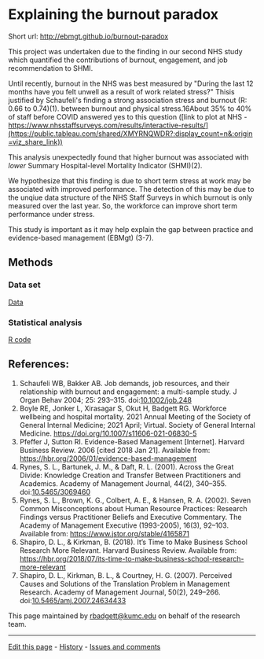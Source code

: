 
Explaining the burnout paradox
=================================

Short url: http://ebmgt.github.io/burnout-paradox

This project was undertaken due to the finding in our second NHS study which quantified the contributions of burnout, engagement, and job recommendation to SHMI. 

Until recently, burnout in the NHS was best measured by "During the last 12 months have you felt unwell as a result of work related stress?" Thisis justified by Schaufeli's finding a strong association stress and burnout (R: 0.66 to 0.74)(1).
between burnout and physical stress.16About 35% to 40% of staff before COVID answered yes to this question ([link to plot at NHS - https://www.nhsstaffsurveys.com/results/interactive-results/](https://public.tableau.com/shared/XMYRNQWDR?:display_count=n&:origin=viz_share_link))

This analysis unexpectedly found that higher burnout was associated with *lower* Summary Hospital-level Mortality Indicator (SHMI)(2).

We hypothesize that this finding is due to short term stress at work may be associated with improved performance. The detection of this may be due to the unqiue data structure of the NHS Staff Surveys in which burnout is only measured over the last year. So, the workforce can improve short term performance under stress.

This study is important as it may help explain the gap between practice and evidence-based management (EBMgt) (3-7).

## Methods
### Data set
[Data](https://github.com/ebmgt/burnout-paradox/tree/main/data)

### Statistical analysis
[R code](https://github.com/ebmgt/burnout-paradox/tree/main/code)

## References:
1. Schaufeli WB, Bakker AB. Job demands, job resources, and their relationship with burnout and engagement: a multi-sample study. J Organ Behav 2004; 25: 293–315. doi:[10.1002/job.248](https://doi.org/10.1002/job.248)    
1. Boyle RE, Jonker L, Xirasagar S, Okut H, Badgett RG. Workforce wellbeing and hospital mortality. 2021 Annual Meeting of the Society of General Internal Medicine; 2021 April; Virtual. Society of General Internal Medicine. https://doi.org/10.1007/s11606-021-06830-5
2. Pfeffer J, Sutton RI. Evidence-Based Management [Internet]. Harvard Business Review. 2006 [cited 2018 Jan 21]. Available from: https://hbr.org/2006/01/evidence-based-management
3. Rynes, S. L., Bartunek, J. M., & Daft, R. L. (2001). Across the Great Divide: Knowledge Creation and Transfer Between Practitioners and Academics. Academy of Management Journal, 44(2), 340–355. doi:[10.5465/3069460](https://doi.org/10.5465/3069460)
4. Rynes, S. L., Brown, K. G., Colbert, A. E., & Hansen, R. A. (2002). Seven Common Misconceptions about Human Resource Practices: Research Findings versus Practitioner Beliefs and Executive Commentary. The Academy of Management Executive (1993-2005), 16(3), 92–103. Available from: https://www.jstor.org/stable/4165871
5. Shapiro, D. L., & Kirkman, B. (2018). It’s Time to Make Business School Research More Relevant. Harvard Business Review. Available from: https://hbr.org/2018/07/its-time-to-make-business-school-research-more-relevant
6. Shapiro, D. L., Kirkman, B. L., & Courtney, H. G. (2007). Perceived Causes and Solutions of the Translation Problem in Management Research. Academy of Management Journal, 50(2), 249–266. doi:[10.5465/amj.2007.24634433](https://doi.org/10.5465/amj.2007.24634433)

This page maintained by rbadgett@kumc.edu on behalf of the research team.

-------------------------------

[Edit this page](../../edit/master/README.md) - [History](../../commits/master/README.md)  - 
[Issues and comments](../../issues?q=is%3Aboth+is%3Aissue)
